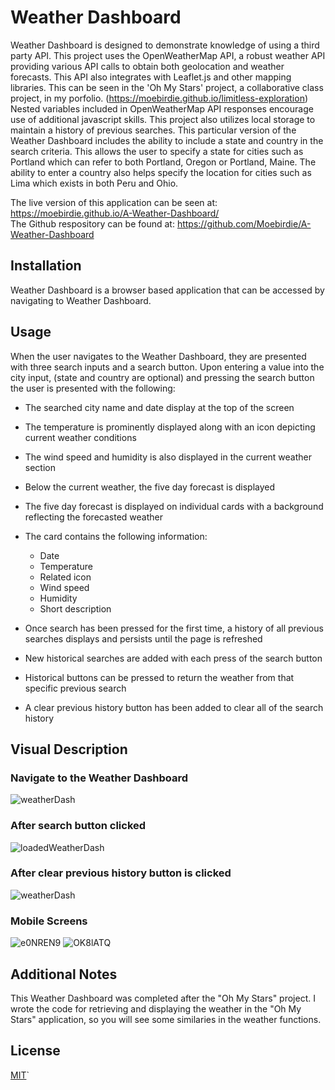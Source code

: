 # Weather Dashboard
Weather Dashboard is designed to demonstrate knowledge of using a third party API.  This project uses the OpenWeatherMap API, a robust weather API providing various API calls to obtain both geolocation and weather forecasts.  This API also integrates with Leaflet.js and other mapping libraries.  This can be seen in the 'Oh My Stars' project, a collaborative class project, in my porfolio. (https://moebirdie.github.io/limitless-exploration)  Nested variables included in OpenWeatherMap API responses encourage use of additional javascript skills. This project also utilizes local storage to maintain a history of previous searches.  This particular version of the Weather Dashboard includes the ability to include a state and country in the search criteria.  This allows the user to specify a state for cities such as Portland which can refer to both Portland, Oregon or Portland, Maine.  The ability to enter a country also helps specify the location for cities such as Lima which exists in both Peru and Ohio. 

The live version of this application can be seen at: https://moebirdie.github.io/A-Weather-Dashboard/  
The Github respository can be found at: https://github.com/Moebirdie/A-Weather-Dashboard



## Installation
Weather Dashboard is a browser based application that can be accessed by navigating to Weather Dashboard.


## Usage
When the user navigates to the Weather Dashboard, they are presented with three search inputs and a search button.  Upon entering a value into the city input, (state and country are optional) and pressing the search button the user is presented with the following:
  - The searched city name and date display at the top of the screen
  - The temperature is prominently displayed along with an icon depicting current weather conditions
  - The wind speed and humidity is also displayed in the current weather section

  - Below the current weather, the five day forecast is displayed
  - The five day forecast is displayed on individual cards with a background reflecting the forecasted weather
  - The card contains the following information:
      - Date
      - Temperature
      - Related icon
      - Wind speed
      - Humidity
      - Short description

 - Once search has been pressed for the first time, a history of all previous searches displays and persists until the page is refreshed
 - New historical searches are added with each press of the search button
 - Historical buttons can be pressed to return the weather from that specific previous search

 - A clear previous history button has been added to clear all of the search history


## Visual Description

### Navigate to the Weather Dashboard
![weatherDash](https://github.com/Moebirdie/A-Weather-Dashboard/assets/93432701/bf39c37f-a37c-4a5e-8c3d-47a4121be68a)

### After search button clicked
![loadedWeatherDash](https://github.com/Moebirdie/A-Weather-Dashboard/assets/93432701/f917f3d1-39b4-41b0-a17e-a33bf2459bf1)

### After clear previous history button is clicked
![weatherDash](https://github.com/Moebirdie/A-Weather-Dashboard/assets/93432701/515c1e29-5b30-4a11-95d8-3ca5655549e1)

### Mobile Screens
![e0NREN9](https://github.com/Moebirdie/A-Weather-Dashboard/assets/93432701/b1ba7921-5004-4119-ab5d-7686e7586001)
![OK8lATQ](https://github.com/Moebirdie/A-Weather-Dashboard/assets/93432701/55f37d27-6a18-4094-8612-8a51c936314a)


## Additional Notes
This Weather Dashboard was completed after the "Oh My Stars" project. I wrote the code for retrieving and displaying the weather in the "Oh My Stars" application, so you will see some similaries in the weather functions. 


## License
[MIT](https://choosealicense.com/licenses/mit/)`  
